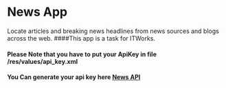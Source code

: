 # News App
Locate articles and breaking news headlines from news sources and blogs across the web.
####This app is a task for ITWorks.

#### Please Note that you have to put your ApiKey in file /res/values/api_key.xml
#### You Can generate your api key here [News API](https://newsapi.org/)
